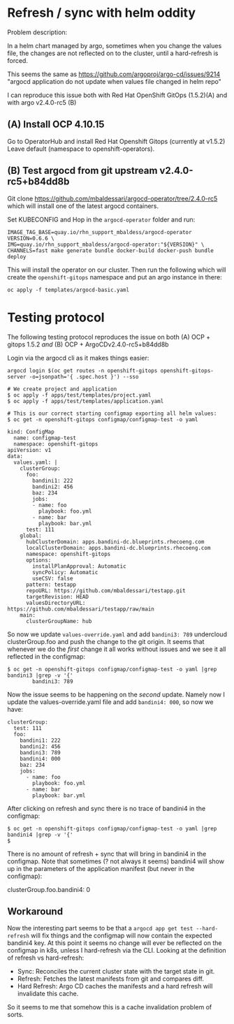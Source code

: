 # Refresh / sync with helm oddity

Problem description:

In a helm chart managed by argo, sometimes when you change the values file, the changes
are not reflected on to the cluster, until a hard-refresh is forced.

This seems the same as https://github.com/argoproj/argo-cd/issues/9214 "argocd
application do not update when values file changed in helm repo"

I can reproduce this issue both with Red Hat OpenShift GitOps (1.5.2)(A) and
with argo v2.4.0-rc5 (B)

## (A) Install OCP 4.10.15

Go to OperatorHub and install Red Hat Openshift Gitops (currently at v1.5.2)
Leave default (namespace to openshift-operators).
## (B) Test argocd from git upstream v2.4.0-rc5+b84dd8b

Git clone https://github.com/mbaldessari/argocd-operator/tree/2.4.0-rc5 which will install
one of the latest argocd containers.

Set KUBECONFIG and Hop in the `argocd-operator` folder and run:
```
IMAGE_TAG_BASE=quay.io/rhn_support_mbaldess/argocd-operator VERSION=0.6.6 \
IMG=quay.io/rhn_support_mbaldess/argocd-operator:"${VERSION}" \
CHANNELS=fast make generate bundle docker-build docker-push bundle deploy
```

This will install the operator on our cluster. Then run the following which will create
the `openshift-gitops` namespace and put an argo instance in there:
```
oc apply -f templates/argocd-basic.yaml
```

# Testing protocol

The following testing protocol reproduces the issue on both (A) OCP + gitops 1.5.2 *and* (B) OCP + ArgoCDv2.4.0-rc5+b84dd8b

Login via the argocd cli as it makes things easier:
```
argocd login $(oc get routes -n openshift-gitops openshift-gitops-server -o=jsonpath='{ .spec.host }') --sso
```

```
# We create project and application
$ oc apply -f apps/test/templates/project.yaml
$ oc apply -f apps/test/templates/application.yaml

# This is our correct starting configmap exporting all helm values:
$ oc get -n openshift-gitops configmap/configmap-test -o yaml

kind: ConfigMap
  name: configmap-test
  namespace: openshift-gitops
apiVersion: v1
data:
  values.yaml: |
    clusterGroup:
      foo:
        bandini1: 222
        bandini2: 456
        baz: 234
        jobs:
        - name: foo
          playbook: foo.yml
        - name: bar
          playbook: bar.yml
      test: 111
    global:
      hubClusterDomain: apps.bandini-dc.blueprints.rhecoeng.com
      localClusterDomain: apps.bandini-dc.blueprints.rhecoeng.com
      namespace: openshift-gitops
      options:
        installPlanApproval: Automatic
        syncPolicy: Automatic
        useCSV: false
      pattern: testapp
      repoURL: https://github.com/mbaldessari/testapp.git
      targetRevision: HEAD
      valuesDirectoryURL: https://github.com/mbaldessari/testapp/raw/main
    main:
      clusterGroupName: hub
```

So now we update `values-override.yaml` and add `bandini3: 789` undercloud clusterGroup.foo and push the change to the git origin.
It seems that whenever we do the *first* change it all works without issues and we see it all reflected in the configmap:
```
$ oc get -n openshift-gitops configmap/configmap-test -o yaml |grep bandini3 |grep -v '{'
        bandini3: 789
```

Now the issue seems to be happening on the *second* update. Namely now I update the values-override.yaml
file and add `bandini4: 000`, so now we have:
```
clusterGroup:
  test: 111
  foo:
    bandini1: 222
    bandini2: 456
    bandini3: 789
    bandini4: 000
    baz: 234
    jobs:
      - name: foo
        playbook: foo.yml
      - name: bar
        playbook: bar.yml
```

After clicking on refresh and sync there is no trace of bandini4 in the configmap:
```
$ oc get -n openshift-gitops configmap/configmap-test -o yaml |grep bandini4 |grep -v '{'
$
```

There is no amount of refresh + sync that will bring in bandini4 in the configmap. Note that
sometimes (? not always it seems) bandini4 will show up in the parameters of the application
manifest (but never in the configmap):

  clusterGroup.foo.bandini4: 0

## Workaround

Now the interesting part seems to be that a `argocd app get test --hard-refresh` will fix things
and the configmap will now contain the expected bandini4 key. At this point it seems no change
will ever be reflected on the configmap in k8s, unless I hard-refresh via the CLI.
Looking at the definition of refresh vs hard-refresh:
* Sync: Reconciles the current cluster state with the target state in git.
* Refresh: Fetches the latest manifests from git and compares diff.
* Hard Refresh: Argo CD caches the manifests and a hard refresh will invalidate this cache.

So it seems to me that somehow this is a cache invalidation problem of sorts.
